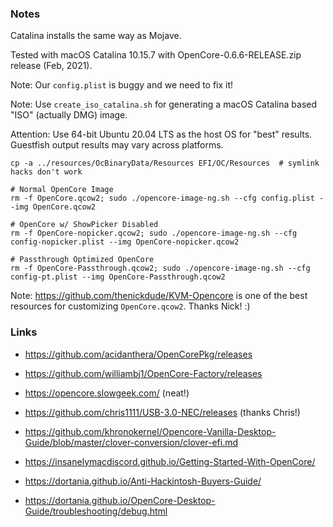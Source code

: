 ### Notes

Catalina installs the same way as Mojave.

Tested with macOS Catalina 10.15.7 with OpenCore-0.6.6-RELEASE.zip release
(Feb, 2021).

Note: Our `config.plist` is buggy and we need to fix it!

Note: Use `create_iso_catalina.sh` for generating a macOS Catalina based "ISO"
(actually DMG) image.

Attention: Use 64-bit Ubuntu 20.04 LTS as the host OS for "best" results.
Guestfish output results may vary across platforms.

```
cp -a ../resources/OcBinaryData/Resources EFI/OC/Resources  # symlink hacks don't work

# Normal OpenCore Image
rm -f OpenCore.qcow2; sudo ./opencore-image-ng.sh --cfg config.plist --img OpenCore.qcow2

# OpenCore w/ ShowPicker Disabled
rm -f OpenCore-nopicker.qcow2; sudo ./opencore-image-ng.sh --cfg config-nopicker.plist --img OpenCore-nopicker.qcow2

# Passthrough Optimized OpenCore
rm -f OpenCore-Passthrough.qcow2; sudo ./opencore-image-ng.sh --cfg config-pt.plist --img OpenCore-Passthrough.qcow2
```

Note: https://github.com/thenickdude/KVM-Opencore is one of the best resources
for customizing `OpenCore.qcow2`. Thanks Nick! :)

### Links

* https://github.com/acidanthera/OpenCorePkg/releases

* https://github.com/williambj1/OpenCore-Factory/releases

* https://opencore.slowgeek.com/ (neat!)

* https://github.com/chris1111/USB-3.0-NEC/releases (thanks Chris!)

* https://github.com/khronokernel/Opencore-Vanilla-Desktop-Guide/blob/master/clover-conversion/clover-efi.md

* https://insanelymacdiscord.github.io/Getting-Started-With-OpenCore/

* https://dortania.github.io/Anti-Hackintosh-Buyers-Guide/

* https://dortania.github.io/OpenCore-Desktop-Guide/troubleshooting/debug.html
